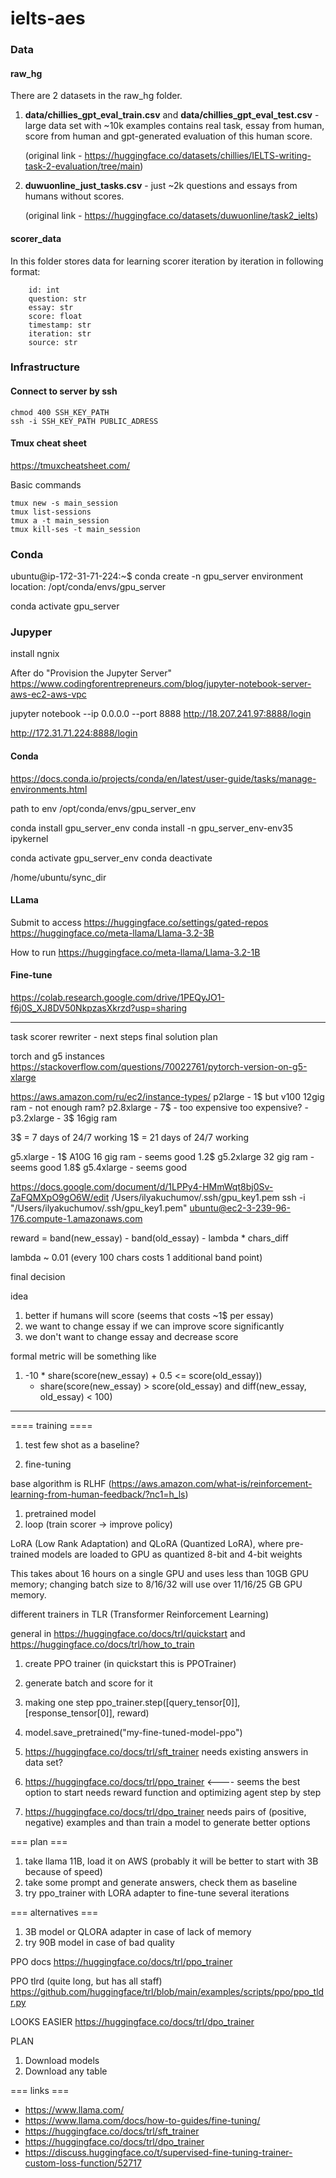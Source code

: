 # ielts-aes

### Data

#### raw_hg
There are 2 datasets in the raw_hg folder. 
1. **data/chillies_gpt_eval_train.csv** and **data/chillies_gpt_eval_test.csv** - large data set with ~10k examples contains
   real task, essay from human, score from human and gpt-generated evaluation of this human score.

   (original link - https://huggingface.co/datasets/chillies/IELTS-writing-task-2-evaluation/tree/main)

2. **duwuonline_just_tasks.csv** - just ~2k questions and essays from humans without scores.
   
   (original link - https://huggingface.co/datasets/duwuonline/task2_ielts)

#### scorer_data
In this folder stores data for learning scorer iteration by
iteration in following format:

```
    id: int
    question: str
    essay: str
    score: float
    timestamp: str
    iteration: str
    source: str
```

### Infrastructure

#### Connect to server by ssh

```
chmod 400 SSH_KEY_PATH
ssh -i SSH_KEY_PATH PUBLIC_ADRESS
```

#### Tmux cheat sheet

https://tmuxcheatsheet.com/

Basic commands

```
tmux new -s main_session
tmux list-sessions
tmux a -t main_session
tmux kill-ses -t main_session
```

### Conda

ubuntu@ip-172-31-71-224:~$ conda create -n gpu_server
environment location: /opt/conda/envs/gpu_server

conda activate gpu_server

### Jupyper

install ngnix

After do "Provision the Jupyter Server"
https://www.codingforentrepreneurs.com/blog/jupyter-notebook-server-aws-ec2-aws-vpc

jupyter notebook --ip 0.0.0.0 --port 8888
http://18.207.241.97:8888/login 

http://172.31.71.224:8888/login

#### Conda
https://docs.conda.io/projects/conda/en/latest/user-guide/tasks/manage-environments.html

path to env
/opt/conda/envs/gpu_server_env

conda install gpu_server_env
conda install -n gpu_server_env-env35 ipykernel

conda activate gpu_server_env
conda deactivate

/home/ubuntu/sync_dir

#### LLama

Submit to access
https://huggingface.co/settings/gated-repos
https://huggingface.co/meta-llama/Llama-3.2-3B

How to run
https://huggingface.co/meta-llama/Llama-3.2-1B

#### Fine-tune
https://colab.research.google.com/drive/1PEQyJO1-f6j0S_XJ8DV50NkpzasXkrzd?usp=sharing

-----------------



task
scorer
rewriter - next steps
final solution plan


torch and g5 instances
https://stackoverflow.com/questions/70022761/pytorch-version-on-g5-xlarge


https://aws.amazon.com/ru/ec2/instance-types/
p2large - 1$ but v100 12gig ram - not enough ram?
p2.8xlarge - 7$ - too expensive
too expensive? - p3.2xlarge - 3$  16gig ram

3$ = 7 days of 24/7 working
1$ = 21 days of 24/7 working

g5.xlarge - 1$ A10G 16 gig ram - seems good
1.2$ g5.2xlarge 32 gig ram - seems good
1.8$ g5.4xlarge - seems good



https://docs.google.com/document/d/1LPPy4-HMmWqt8bj0Sv-ZaFQMXpO9gO6W/edit
/Users/ilyakuchumov/.ssh/gpu_key1.pem
ssh -i "/Users/ilyakuchumov/.ssh/gpu_key1.pem" ubuntu@ec2-3-239-96-176.compute-1.amazonaws.com

reward = band(new_essay) - band(old_essay) - lambda * chars_diff

lambda ~ 0.01 (every 100 chars costs 1 additional band point)

final decision 

idea
1) better if humans will score (seems that costs ~1$ per essay)
2) we want to change essay if we can improve score significantly
3) we don't want to change essay and decrease score

formal metric will be something like
1) -10 * share(score(new_essay) + 0.5 <= score(old_essay)) 
    + share(score(new_essay) > score(old_essay) and diff(new_essay, old_essay) < 100)

------------------------------------------

==== training ==== 

1. test few shot as a baseline?

2. fine-tuning

base algorithm is RLHF (https://aws.amazon.com/what-is/reinforcement-learning-from-human-feedback/?nc1=h_ls)

1) pretrained model 
2) loop (train scorer -> improve policy)

LoRA (Low Rank Adaptation) and QLoRA (Quantized LoRA), where pre-trained models are loaded to GPU
as quantized 8-bit and 4-bit weights

This takes about 16 hours on a single GPU and uses less than 10GB GPU memory;
changing batch size to 8/16/32 will use over 11/16/25 GB GPU memory.

different trainers in TLR (Transformer Reinforcement Learning)

general in https://huggingface.co/docs/trl/quickstart and https://huggingface.co/docs/trl/how_to_train
1) create PPO trainer (in quickstart this is PPOTrainer)
2) generate batch and score for it
3) making one step ppo_trainer.step([query_tensor[0]], [response_tensor[0]], reward)
4) model.save_pretrained("my-fine-tuned-model-ppo") 

1) https://huggingface.co/docs/trl/sft_trainer
   needs existing answers in data set?
2) https://huggingface.co/docs/trl/ppo_trainer   <---- seems the best option to start
   needs reward function and optimizing agent step by step
3) https://huggingface.co/docs/trl/dpo_trainer 
   needs pairs of (positive, negative) examples and than train a model to generate better options

=== plan ===
1) take llama 11B, load it on AWS (probably it will be better to start with 3B because of speed)
2) take some prompt and generate answers, check them as baseline
3) try ppo_trainer with LORA adapter to fine-tune several iterations

=== alternatives ===
1) 3B model or QLORA adapter in case of lack of memory
2) try 90B model in case of bad quality



PPO docs
https://huggingface.co/docs/trl/ppo_trainer

PPO tlrd (quite long, but has all staff)
https://github.com/huggingface/trl/blob/main/examples/scripts/ppo/ppo_tldr.py



LOOKS EASIER
https://huggingface.co/docs/trl/dpo_trainer

PLAN
1. Download models
2. Download any table



=== links ===
- https://www.llama.com/
- https://www.llama.com/docs/how-to-guides/fine-tuning/
- https://huggingface.co/docs/trl/sft_trainer
- https://huggingface.co/docs/trl/dpo_trainer
- https://discuss.huggingface.co/t/supervised-fine-tuning-trainer-custom-loss-function/52717

